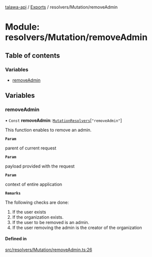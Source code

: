 [talawa-api](../README.md) / [Exports](../modules.md) / resolvers/Mutation/removeAdmin

# Module: resolvers/Mutation/removeAdmin

## Table of contents

### Variables

- [removeAdmin](resolvers_Mutation_removeAdmin.md#removeadmin)

## Variables

### removeAdmin

• `Const` **removeAdmin**: [`MutationResolvers`](types_generatedGraphQLTypes.md#mutationresolvers)[``"removeAdmin"``]

This function enables to remove an admin.

**`Param`**

parent of current request

**`Param`**

payload provided with the request

**`Param`**

context of entire application

**`Remarks`**

The following checks are done:
1. If the user exists
2. If the organization exists.
3. If the user to be removed is an admin.
4. If the user removing the admin is the creator of the organization

#### Defined in

[src/resolvers/Mutation/removeAdmin.ts:26](https://github.com/PalisadoesFoundation/talawa-api/blob/b8b7d29/src/resolvers/Mutation/removeAdmin.ts#L26)
